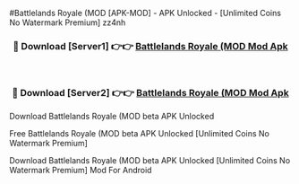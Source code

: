 #Battlelands Royale (MOD [APK-MOD] - APK Unlocked - [Unlimited Coins No Watermark Premium] zz4nh



<div align="center">

<h3>🔴 Download [Server1] 👉👉 <a href="https://momento.my/?title=Battlelands_Royale_(MOD">Battlelands Royale (MOD Mod Apk</a></h3><br>

<h3>🔴 Download [Server2] 👉👉 <a href="https://momento.my/?title=Battlelands_Royale_(MOD">Battlelands Royale (MOD Mod Apk</a></h3>
</div>



Download Battlelands Royale (MOD beta APK Unlocked

Free Battlelands Royale (MOD beta APK Unlocked [Unlimited Coins No Watermark Premium]

Download Battlelands Royale (MOD beta APK Unlocked [Unlimited Coins No Watermark Premium] Mod For Android
